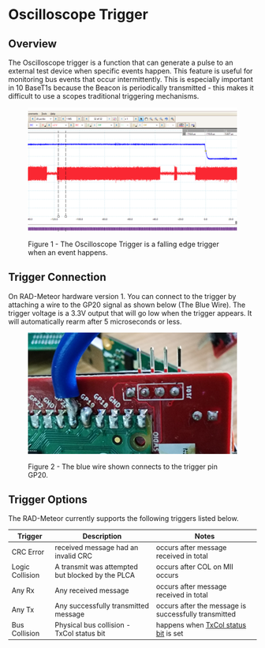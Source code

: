 # Oscilloscope Trigger

## Overview

The Oscilloscope trigger is a function that can generate a pulse to an external test device when specific events happen. This feature is useful for monitoring bus events that occur intermittently. This is especially important in 10 BaseT1s because the Beacon is periodically transmitted - this makes it difficult to use a scopes traditional triggering mechanisms.

<figure><img src=".gitbook/assets/scopetrig.png" alt=""><figcaption><p>Figure 1 - The Oscilloscope Trigger is a falling edge trigger when an event happens.</p></figcaption></figure>



## Trigger Connection

On RAD-Meteor hardware version 1. You can connect to the trigger by attaching a wire to the GP20 signal as shown below (The Blue Wire). The trigger voltage is a 3.3V output that will go low when the trigger appears. It will automatically rearm after 5 microseconds or less.

<figure><img src=".gitbook/assets/gp20.png" alt=""><figcaption><p>Figure 2 - The blue wire shown connects to the trigger pin GP20.</p></figcaption></figure>

## Trigger Options

The RAD-Meteor currently supports the following triggers listed below.



| Trigger         | Description                                      | Notes                                                        |
| --------------- | ------------------------------------------------ | ------------------------------------------------------------ |
| CRC Error       | received message had an invalid CRC              | occurs after message received in total                       |
| Logic Collision | A transmit was attempted but blocked by the PLCA | occurs after COL on MII occurs                               |
| Any Rx          | Any received message                             | occurs after message received in total                       |
| Any Tx          | Any successfully transmitted message             | occurs after the message is successfully transmitted         |
| Bus Collision   | Physical bus collision - TxCol status bit        | happens when [TxCol status bit](display-main-screen/) is set |

